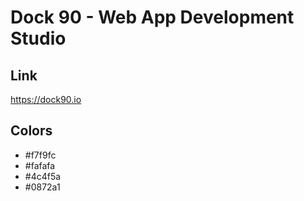 # Dock 90 - Web App Development Studio

## Link
https://dock90.io

## Colors
- #f7f9fc
- #fafafa
- #4c4f5a
- #0872a1
